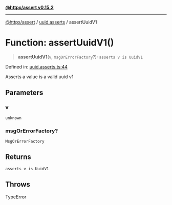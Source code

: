 [**@httpx/assert v0.15.2**](../../README.md)

***

[@httpx/assert](../../README.md) / [uuid.asserts](../README.md) / assertUuidV1

# Function: assertUuidV1()

> **assertUuidV1**(`v`, `msgOrErrorFactory`?): `asserts v is UuidV1`

Defined in: [uuid.asserts.ts:44](https://github.com/belgattitude/httpx/blob/d975bb2c60098569db690fb567053dfa3514ae29/packages/assert/src/uuid.asserts.ts#L44)

Asserts a value is a valid uuid v1

## Parameters

### v

`unknown`

### msgOrErrorFactory?

`MsgOrErrorFactory`

## Returns

`asserts v is UuidV1`

## Throws

TypeError

